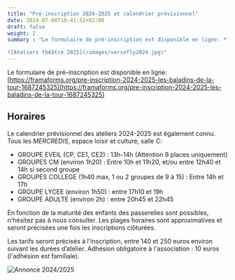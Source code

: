 ```yaml
---
title: "Pré-inscription 2024-2025 et calendrier prévisionnel"
date: 2024-07-08T10:41:53+02:00
draft: false
weight: 2
summary : "Le formulaire de pré-inscription est disponible en ligne: **[https://framaforms.org/pre-inscription-2024-2025-les-baladins-de-la-tour-1687245325](https://framaforms.org/pre-inscription-2024-2025-les-baladins-de-la-tour-1687245325)** Le calendrier prévisionnel des ateliers 2024-2025 est également connu !

![Ateliers théâtre 2025](/images/versofly2024.jpg)"
---
```


Le formulaire de pré-inscription est disponible en ligne:  [https://framaforms.org/pre-inscription-2024-2025-les-baladins-de-la-tour-1687245325](https://framaforms.org/pre-inscription-2024-2025-les-baladins-de-la-tour-1687245325)

## Horaires

Le calendrier prévisionnel des ateliers 2024-2025 est également connu.
Tous les *MERCREDIS*, espace loisir et culture, salle C:
 * GROUPE EVEIL (CP, CE1, CE2) : 13h-14h (Attention 9 places uniquement)
 * GROUPES CM (environ 1h20) : Entre 10h et 11h20, et/ou entre 12h40 et 14h si second groupe
 * GROUPES COLLEGE (1h40 max, 1 ou 2 groupes de 9 à 15) : Entre 14h et 17h
 * GROUPE LYCEE (environ 1h50) : entre 17h10 et 19h
 * GROUPE ADULTE (environ 2h) : entre 20h45 et 22h45

En fonction de la maturité des enfants des passerelles sont possibles, n'hésitez pas à nous consulter. 
Les plages horaires sont approximatives et seront précisées une fois les inscriptions clôturées.

Les tarifs seront précisés à l'inscription, entre 140 et 250 euros environ suivant les durées d’atelier. 
Adhésion obligatoire à l'association : 10 euros (l'adhésion est familiale).

![Annonce 2024/2025](/images/versofly2024.jpg)



